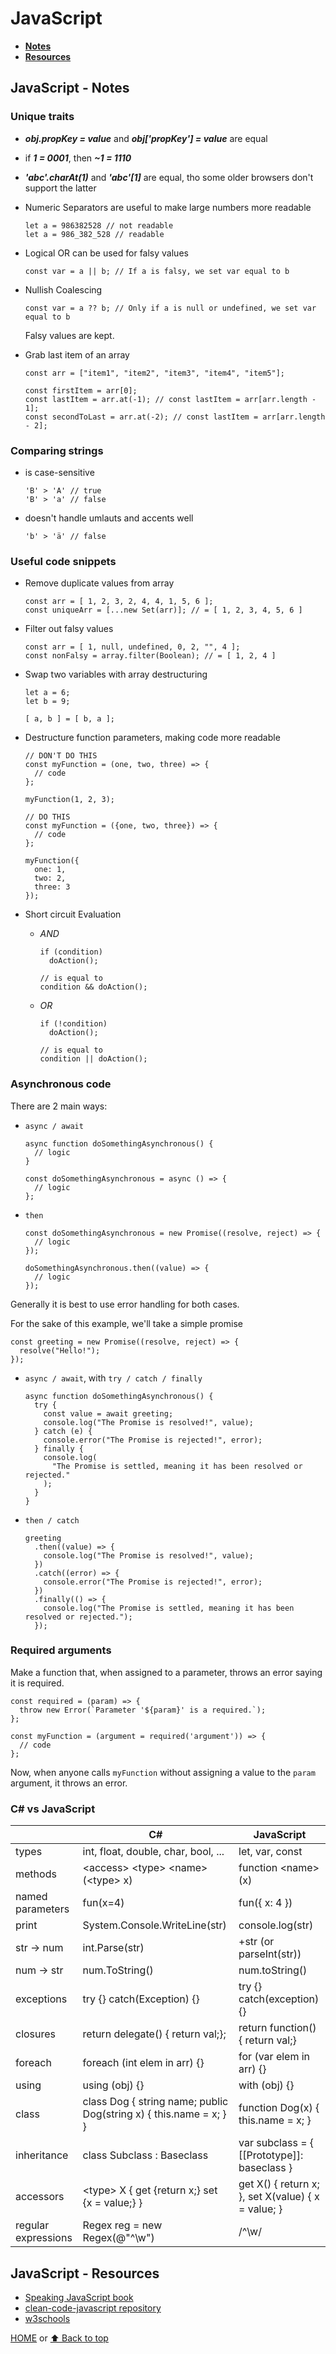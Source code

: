 # JavaScript

- [**Notes**](#javascript---notes)
- [**Resources**](#javascript---resources)

## JavaScript - Notes

### Unique traits

- ***obj.propKey = value*** and ***obj['propKey'] = value*** are equal
- if ***1 = 0001***, then ***~1 = 1110***
- ***'abc'.charAt(1)*** and  ***'abc'[1]*** are equal, tho some older browsers don't support the latter
- Numeric Separators are useful to make large numbers more readable

      let a = 986382528 // not readable
      let a = 986_382_528 // readable
- Logical OR can be used for falsy values

      const var = a || b; // If a is falsy, we set var equal to b
- Nullish Coalescing

      const var = a ?? b; // Only if a is null or undefined, we set var equal to b
  Falsy values are kept.
- Grab last item of an array

      const arr = ["item1", "item2", "item3", "item4", "item5"];

      const firstItem = arr[0];
      const lastItem = arr.at(-1); // const lastItem = arr[arr.length - 1];
      const secondToLast = arr.at(-2); // const lastItem = arr[arr.length - 2];

### Comparing strings

- is case-sensitive

      'B' > 'A' // true
      'B' > 'a' // false
- doesn't handle umlauts and accents well

      'b' > 'ä' // false

### Useful code snippets

- Remove duplicate values from array

      const arr = [ 1, 2, 3, 2, 4, 4, 1, 5, 6 ];
      const uniqueArr = [...new Set(arr)]; // = [ 1, 2, 3, 4, 5, 6 ]
- Filter out falsy values

      const arr = [ 1, null, undefined, 0, 2, "", 4 ];
      const nonFalsy = array.filter(Boolean); // = [ 1, 2, 4 ]
- Swap two variables with array destructuring

      let a = 6;
      let b = 9;

      [ a, b ] = [ b, a ];
- Destructure function parameters, making code more readable

      // DON'T DO THIS
      const myFunction = (one, two, three) => {
        // code
      };

      myFunction(1, 2, 3);

      // DO THIS
      const myFunction = ({one, two, three}) => {
        // code
      };

      myFunction({
        one: 1,
        two: 2,
        three: 3
      });
- Short circuit Evaluation
  - *AND*

        if (condition)
          doAction();

        // is equal to
        condition && doAction();
  - *OR*

        if (!condition)
          doAction();

        // is equal to
        condition || doAction();

### Asynchronous code

There are 2 main ways:

- `async / await`

      async function doSomethingAsynchronous() {
        // logic
      }

      const doSomethingAsynchronous = async () => {
        // logic
      };
- `then`

      const doSomethingAsynchronous = new Promise((resolve, reject) => {
        // logic
      });

      doSomethingAsynchronous.then((value) => {
        // logic
      });

Generally it is best to use error handling for both cases.

For the sake of this example, we'll take a simple promise

    const greeting = new Promise((resolve, reject) => {
      resolve("Hello!");
    });

- `async / await`, with `try / catch / finally`

      async function doSomethingAsynchronous() {
        try {
          const value = await greeting;
          console.log("The Promise is resolved!", value);
        } catch (e) {
          console.error("The Promise is rejected!", error);
        } finally {
          console.log(
            "The Promise is settled, meaning it has been resolved or rejected."
          );
        }
      }
- `then / catch`

      greeting
        .then((value) => {
          console.log("The Promise is resolved!", value);
        })
        .catch((error) => {
          console.error("The Promise is rejected!", error);
        })
        .finally(() => {
          console.log("The Promise is settled, meaning it has been resolved or rejected.");
        });

### Required arguments

Make a function that, when assigned to a parameter, throws an error saying it is required.

    const required = (param) => {
      throw new Error(`Parameter '${param}' is a required.`);
    };

    const myFunction = (argument = required('argument')) => {
      // code
    };

Now, when anyone calls `myFunction` without assigning a value to the `param` argument, it throws an error.

### C# vs JavaScript

|  | C#      | JavaScript |
| ----------- | ----------- | ----------- |
| types | int, float, double, char, bool, ... | let, var, const |
| methods | \<access> \<type> \<name>(\<type> x)  | function \<name>(x) |
| named parameters | fun(x=4) | fun({ x: 4 }) |
| print | System.Console.WriteLine(str) | console.log(str) |
| str -> num | int.Parse(str) | +str (or parseInt(str)) |
| num -> str | num.ToString() | num.toString() |
| exceptions | try {} catch(Exception) {} | try {} catch(exception) {} |
| closures | return delegate() { return val;}; | return function() { return val;} |
| foreach | foreach (int elem in arr) {} | for (var elem in arr) {} |
| using | using (obj) {} | with (obj) {} |
| class | class Dog { string name; public Dog(string x) { this.name = x; } } | function Dog(x) { this.name = x; } |
| inheritance | class Subclass : Baseclass | var subclass = { [[Prototype]]: baseclass } |
| accessors | \<type> X { get {return x;} set {x = value;} } | get X() { return x; }, set X(value) { x = value; } |
| regular expressions | Regex reg = new Regex(@"^\w") | /^\w/ |

## JavaScript - Resources

- [Speaking JavaScript book](http://speakingjs.com)
- [clean-code-javascript repository](https://github.com/ryanmcdermott/clean-code-javascript)
- [w3schools](https://www.w3schools.com/js/default.asp)

[HOME](https://github.com/Stratis-Dermanoutsos/Full-Stack-2021#full-stack-roadmap-2021) or [⬆ Back to top](#javascript)
